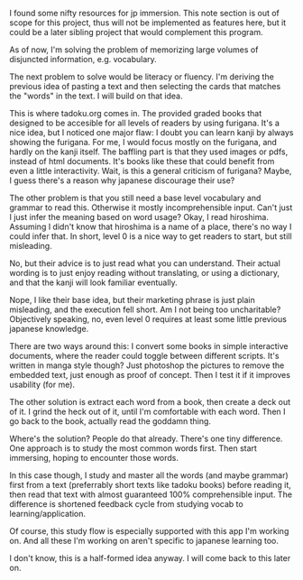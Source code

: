
I found some nifty resources for jp immersion. This note section is out of scope for this project, thus will not be implemented as features here, but it could be a later sibling project that would complement this program.

As of now, I'm solving the problem of memorizing large volumes of disjuncted information, e.g. vocabulary.

The next problem to solve would be literacy or fluency. I'm deriving the previous idea of pasting a text and then selecting the cards that matches the "words" in  the text. I will build on that idea.

This is where tadoku.org comes in. The provided graded books that designed to be accesible for all levels of  readers by using furigana. It's a nice idea, but I noticed one major flaw: I doubt you can learn kanji by always showing the furigana. For me,  I would focus mostly on the furigana, and hardly on the kanji itself. The baffling part is that they used images or pdfs, instead of html documents. It's books like these that could benefit from even a little interactivity. Wait, is this a general criticism of furigana? Maybe, I guess there's a reason why japanese discourage their use?

The other problem is that you still need a base level vocabulary and grammar to read this. Otherwise it mostly  incomprehensible input. Can't just I just infer the meaning based on word usage? Okay, I read hiroshima. Assuming I didn't know that hiroshima is a name of a place, there's no way I could infer that. In short, level 0 is a nice way to get readers to start, but still misleading.

No, but their advice is to just read what you can understand. Their actual wording is to just enjoy reading without translating, or using a dictionary, and that the kanji will look familiar eventually.

Nope, I like their base idea, but their marketing phrase is just plain misleading, and the execution fell short. Am I not being too uncharitable? Objectively speaking, no, even level 0 requires at least some little previous japanese knowledge.

There are two ways around this: I convert some books in simple interactive documents, where the reader could toggle between different scripts. It's written in manga style though? Just photoshop the pictures to remove the embedded text, just enough as proof of concept.  Then I test it if it improves usability (for me).

The other solution is extract each word from a book, then create a deck out of it. I grind the heck out of it, until I'm comfortable with each word. Then I go back to the book, actually read the goddamn thing. 

Where's the solution? People do that already. There's one tiny difference. One approach is to study the most common words first.
Then start immersing, hoping to encounter those words.

In this case though, I study and master all the words (and maybe grammar) first from a text (preferrably short texts like tadoku books)
before reading it, then read that text with almost guaranteed 100% comprehensible input. The difference is shortened feedback cycle from  studying vocab to learning/application.

Of course, this study flow is especially supported  with this app I'm working on. And all these I'm working on aren't specific to japanese learning too.

I don't know, this is a half-formed idea anyway. I will come back to this later on.